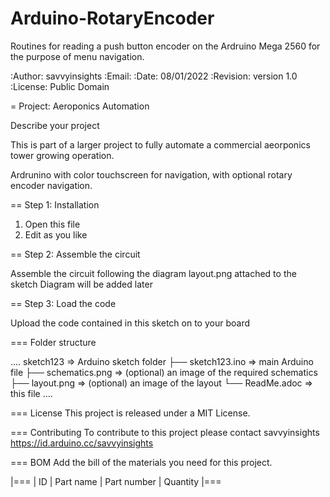 # Arduino-RotaryEncoder
Routines for reading a push button encoder on the Ardruino Mega 2560 for the purpose of menu navigation.

:Author: savvyinsights
:Email: 
:Date: 08/01/2022
:Revision: version 1.0
:License: Public Domain

= Project: Aeroponics Automation

Describe your project

This is part of a larger project to fully automate a commercial aeorponics tower growing operation.

Ardrunino with color touchscreen for navigation, with optional rotary encoder navigation.



== Step 1: Installation

1. Open this file
2. Edit as you like

== Step 2: Assemble the circuit

Assemble the circuit following the diagram layout.png attached to the sketch
Diagram will be added later

== Step 3: Load the code

Upload the code contained in this sketch on to your board

=== Folder structure

....
 sketch123                => Arduino sketch folder
  ├── sketch123.ino       => main Arduino file
  ├── schematics.png      => (optional) an image of the required schematics
  ├── layout.png          => (optional) an image of the layout
  └── ReadMe.adoc         => this file
....

=== License
This project is released under a MIT License.

=== Contributing
To contribute to this project please contact savvyinsights https://id.arduino.cc/savvyinsights

=== BOM
Add the bill of the materials you need for this project.

|===
| ID | Part name      | Part number | Quantity
|===
